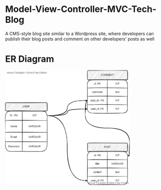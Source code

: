 # Model-View-Controller-MVC-Tech-Blog

A CMS-style blog site similar to a Wordpress site, where developers can publish their blog posts and comment on other developers’ posts as well

# ER Diagram

<img src = "public/images/tech_blog.png" width ="400">
